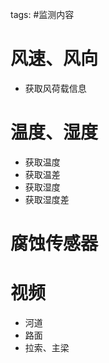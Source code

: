 tags: #监测内容


# 风速、风向
* 获取风荷载信息

# 温度、湿度
* 获取温度
* 获取温差
* 获取湿度
* 获取湿度差

# 腐蚀传感器

# 视频
* 河道
* 路面
* 拉索、主梁